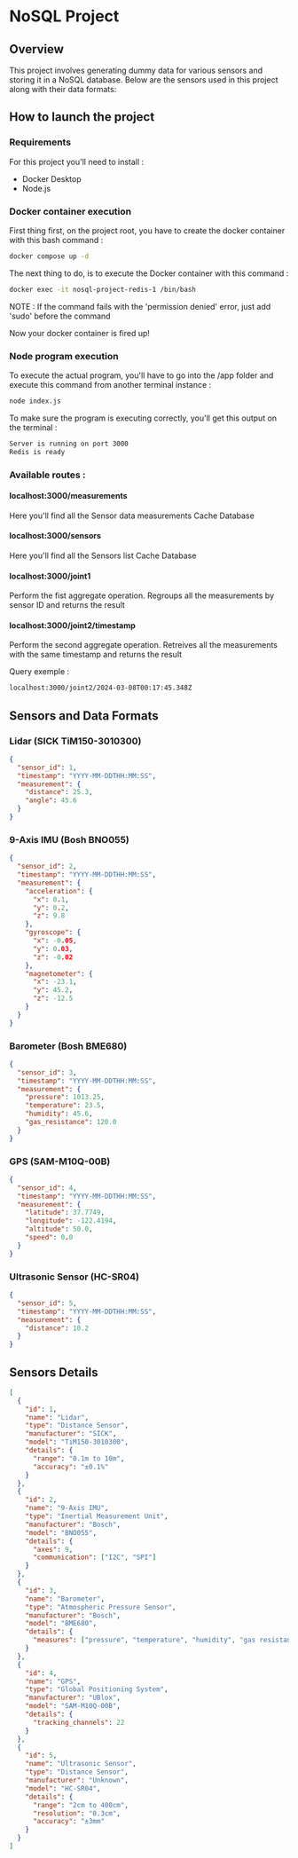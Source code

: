 # NoSQL Project

## Overview

This project involves generating dummy data for various sensors and storing it in a NoSQL database. Below are the sensors used in this project along with their data formats:

## How to launch the project

### Requirements
For this project you'll need to install :

- Docker Desktop
- Node.js

### Docker container execution

First thing first, on the project root, you have to create the docker container with this bash command :

```bash
docker compose up -d
```

The next thing to do, is to execute the Docker container with this command :

```bash
docker exec -it nosql-project-redis-1 /bin/bash
```

NOTE : If the command fails with the 'permission denied' error, just add 'sudo' before the command


Now your docker container is fired up!

### Node program execution

To execute the actual program, you'll have to go into the /app folder and execute this command from another terminal instance :

```bash
node index.js
```

To make sure the program is executing correctly, you'll get this output on the terminal :

```bash
Server is running on port 3000
Redis is ready
```

### Available routes :

#### localhost:3000/measurements

Here you'll find all the Sensor data measurements Cache Database

#### localhost:3000/sensors

Here you'll find all the Sensors list Cache Database

#### localhost:3000/joint1

Perform the fist aggregate operation. Regroups all the measurements by sensor ID and returns the result

#### localhost:3000/joint2/timestamp

Perform the second aggregate operation. Retreives all the measurements with the same timestamp and returns the result

Query exemple : 
```bash
localhost:3000/joint2/2024-03-08T00:17:45.348Z
```

## Sensors and Data Formats

### Lidar (SICK TiM150-3010300)

```json
{
  "sensor_id": 1,
  "timestamp": "YYYY-MM-DDTHH:MM:SS",
  "measurement": {
    "distance": 25.3,
    "angle": 45.6
  }
}

```
### 9-Axis IMU (Bosh BNO055)
```json
{
  "sensor_id": 2,
  "timestamp": "YYYY-MM-DDTHH:MM:SS",
  "measurement": {
    "acceleration": {
      "x": 0.1,
      "y": 0.2,
      "z": 9.8
    },
    "gyroscope": {
      "x": -0.05,
      "y": 0.03,
      "z": -0.02
    },
    "magnetometer": {
      "x": -23.1,
      "y": 45.2,
      "z": -12.5
    }
  }
}
```
### Barometer (Bosh BME680)
```json
{
  "sensor_id": 3,
  "timestamp": "YYYY-MM-DDTHH:MM:SS",
  "measurement": {
    "pressure": 1013.25,
    "temperature": 23.5,
    "humidity": 45.6,
    "gas_resistance": 120.0
  }
}

```
### GPS (SAM-M10Q-00B)
```json
{
  "sensor_id": 4,
  "timestamp": "YYYY-MM-DDTHH:MM:SS",
  "measurement": {
    "latitude": 37.7749,
    "longitude": -122.4194,
    "altitude": 50.0,
    "speed": 0.0
  }
}
```
### Ultrasonic Sensor (HC-SR04)
```json
{
  "sensor_id": 5,
  "timestamp": "YYYY-MM-DDTHH:MM:SS",
  "measurement": {
    "distance": 10.2
  }
}
```


## Sensors Details
```json
[
  {
    "id": 1,
    "name": "Lidar",
    "type": "Distance Sensor",
    "manufacturer": "SICK",
    "model": "TiM150-3010300",
    "details": {
      "range": "0.1m to 10m",
      "accuracy": "±0.1%"
    }
  },
  {
    "id": 2,
    "name": "9-Axis IMU",
    "type": "Inertial Measurement Unit",
    "manufacturer": "Bosch",
    "model": "BNO055",
    "details": {
      "axes": 9,
      "communication": ["I2C", "SPI"]
    }
  },
  {
    "id": 3,
    "name": "Barometer",
    "type": "Atmospheric Pressure Sensor",
    "manufacturer": "Bosch",
    "model": "BME680",
    "details": {
      "measures": ["pressure", "temperature", "humidity", "gas resistance"]
    }
  },
  {
    "id": 4,
    "name": "GPS",
    "type": "Global Positioning System",
    "manufacturer": "UBlox",
    "model": "SAM-M10Q-00B",
    "details": {
      "tracking_channels": 22
    }
  },
  {
    "id": 5,
    "name": "Ultrasonic Sensor",
    "type": "Distance Sensor",
    "manufacturer": "Unknown",
    "model": "HC-SR04",
    "details": {
      "range": "2cm to 400cm",
      "resolution": "0.3cm",
      "accuracy": "±3mm"
    }
  }
]
```

